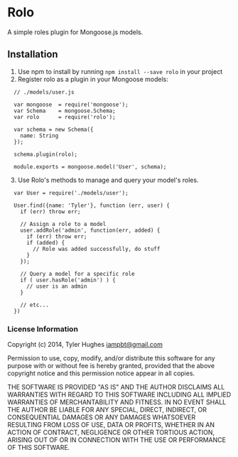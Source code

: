 # Rolo

A simple roles plugin for Mongoose.js models.

## Installation

1. Use npm to install by running `npm install --save rolo` in your project
2. Register rolo as a plugin in your Mongoose models:

  ```node
    // ./models/user.js

    var mongoose  = require('mongoose');
    var Schema    = mongoose.Schema;
    var rolo      = require('rolo');

    var schema = new Schema({
      name: String
    });

    schema.plugin(rolo);

    module.exports = mongoose.model('User', schema);
  ```

3. Use Rolo's methods to manage and query your model's roles.

  ```node
    var User = require('./models/user');

    User.find({name: 'Tyler'}, function (err, user) {
      if (err) throw err;

      // Assign a role to a model
      user.addRole('admin', function(err, added) {
        if (err) throw err;
        if (added) {
          // Role was added successfully, do stuff
        }
      });

      // Query a model for a specific role
      if ( user.hasRole('admin') ) {
        // user is an admin
      }

      // etc...
    })
  ```

### License Information

Copyright (c) 2014, Tyler Hughes <iampbt@gmail.com>

Permission to use, copy, modify, and/or distribute this software for any purpose with or without fee is hereby granted, provided that the above copyright notice and this permission notice appear in all copies.

THE SOFTWARE IS PROVIDED "AS IS" AND THE AUTHOR DISCLAIMS ALL WARRANTIES WITH REGARD TO THIS SOFTWARE INCLUDING ALL IMPLIED WARRANTIES OF MERCHANTABILITY AND FITNESS. IN NO EVENT SHALL THE AUTHOR BE LIABLE FOR ANY SPECIAL, DIRECT, INDIRECT, OR CONSEQUENTIAL DAMAGES OR ANY DAMAGES WHATSOEVER RESULTING FROM LOSS OF USE, DATA OR PROFITS, WHETHER IN AN ACTION OF CONTRACT, NEGLIGENCE OR OTHER TORTIOUS ACTION, ARISING OUT OF OR IN CONNECTION WITH THE USE OR PERFORMANCE OF THIS SOFTWARE.